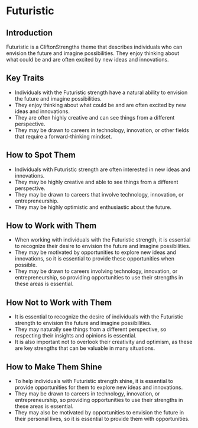 # Futuristic

## Introduction

Futuristic is a CliftonStrengths theme that describes individuals who can envision the future and imagine possibilities. They enjoy thinking about what could be and are often excited by new ideas and innovations.

## Key Traits

- Individuals with the Futuristic strength have a natural ability to envision the future and imagine possibilities.
- They enjoy thinking about what could be and are often excited by new ideas and innovations.
- They are often highly creative and can see things from a different perspective.
- They may be drawn to careers in technology, innovation, or other fields that require a forward-thinking mindset.

## How to Spot Them

- Individuals with Futuristic strength are often interested in new ideas and innovations.
- They may be highly creative and able to see things from a different perspective.
- They may be drawn to careers that involve technology, innovation, or entrepreneurship.
- They may be highly optimistic and enthusiastic about the future.

## How to Work with Them

- When working with individuals with the Futuristic strength, it is essential to recognize their desire to envision the future and imagine possibilities.
- They may be motivated by opportunities to explore new ideas and innovations, so it is essential to provide these opportunities when possible.
- They may be drawn to careers involving technology, innovation, or entrepreneurship, so providing opportunities to use their strengths in these areas is essential.

## How Not to Work with Them

- It is essential to recognize the desire of individuals with the Futuristic strength to envision the future and imagine possibilities.
- They may naturally see things from a different perspective, so respecting their insights and opinions is essential.
- It is also important not to overlook their creativity and optimism, as these are key strengths that can be valuable in many situations.

## How to Make Them Shine

- To help individuals with Futuristic strength shine, it is essential to provide opportunities for them to explore new ideas and innovations.
- They may be drawn to careers in technology, innovation, or entrepreneurship, so providing opportunities to use their strengths in these areas is essential.
- They may also be motivated by opportunities to envision the future in their personal lives, so it is essential to provide them with opportunities.
